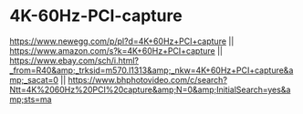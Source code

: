 # 4K-60Hz-PCI-capture
https://www.newegg.com/p/pl?d=4K+60Hz+PCI+capture || https://www.amazon.com/s?k=4K+60Hz+PCI+capture || https://www.ebay.com/sch/i.html?_from=R40&amp;_trksid=m570.l1313&amp;_nkw=4K+60Hz+PCI+capture&amp;_sacat=0 || https://www.bhphotovideo.com/c/search?Ntt=4K%2060Hz%20PCI%20capture&amp;N=0&amp;InitialSearch=yes&amp;sts=ma
